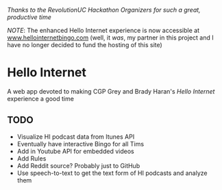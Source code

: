 *Thanks to the RevolutionUC Hackathon Organizers for such a great, productive time*

*NOTE*: The enhanced Hello Internet experience is now accessible at www.hellointernetbingo.com (well, it *was*, my partner in this project and I have no longer decided to fund the hosting of this site)
# Hello Internet
A web app devoted to making CGP Grey and Brady Haran's *Hello Internet* experience a good time 
## TODO
* Visualize HI podcast data from Itunes API
* Eventually have interactive Bingo for all Tims
* Add in Youtube API for embedded videos
* Add Rules
* Add Reddit source? Probably just to GitHub
* Use speech-to-text to get the text form of HI podcasts and analyze them
